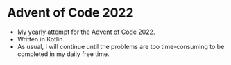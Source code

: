 # Advent of Code 2022

* My yearly attempt for the [Advent of Code 2022](https://adventofcode.com/2022/).
* Written in Kotlin.
* As usual, I will continue until the problems are too time-consuming to be completed in my daily free time.
